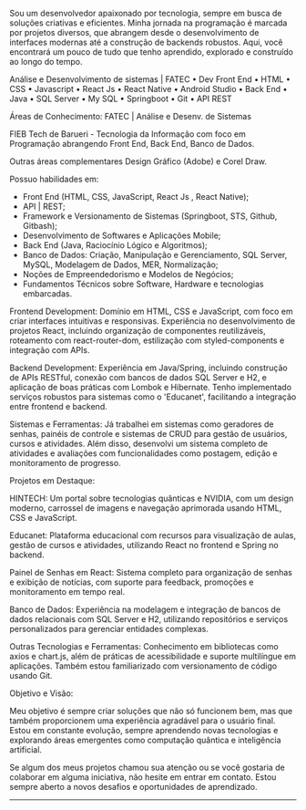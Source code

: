 Sou um desenvolvedor apaixonado por tecnologia, sempre em busca de soluções criativas e eficientes. Minha jornada na programação é marcada por projetos diversos, que abrangem desde o desenvolvimento de interfaces modernas até a construção de backends robustos. Aqui, você encontrará um pouco de tudo que tenho aprendido, explorado e construído ao longo do tempo.

Análise e Desenvolvimento de sistemas | FATEC • Dev Front End • HTML • CSS • Javascript • React Js • React Native • Android Studio • Back End • Java • SQL Server • My SQL • Springboot • Git • API REST

Áreas de Conhecimento:
FATEC | Análise e Desenv. de Sistemas   

FIEB Tech de Barueri - Tecnologia da Informação com foco em Programação abrangendo Front End, Back End, Banco de Dados.

 Outras áreas complementares
 Design Gráfico (Adobe) e Corel Draw. 

Possuo habilidades em:

- Front End (HTML, CSS, JavaScript, React Js , React Native);
- API | REST;
- Framework e Versionamento de Sistemas (Springboot, STS, Github, Gitbash);
- Desenvolvimento de Softwares e Aplicações Mobile;
- Back End (Java, Raciocínio Lógico e Algoritmos);
- Banco de Dados: Criação, Manipulação e Gerenciamento, SQL Server, MySQL, Modelagem de Dados, MER, Normalização;
- Noções de Empreendedorismo e Modelos de Negócios;
- Fundamentos Técnicos sobre Software, Hardware e tecnologias embarcadas.

Frontend Development:
Domínio em HTML, CSS e JavaScript, com foco em criar interfaces intuitivas e responsivas. Experiência no desenvolvimento de projetos React, incluindo organização de componentes reutilizáveis, roteamento com react-router-dom, estilização com styled-components e integração com APIs.

Backend Development:
Experiência em Java/Spring, incluindo construção de APIs RESTful, conexão com bancos de dados SQL Server e H2, e aplicação de boas práticas com Lombok e Hibernate. Tenho implementado serviços robustos para sistemas como o 'Educanet', facilitando a integração entre frontend e backend.

Sistemas e Ferramentas:
Já trabalhei em sistemas como geradores de senhas, painéis de controle e sistemas de CRUD para gestão de usuários, cursos e atividades. Além disso, desenvolvi um sistema completo de atividades e avaliações com funcionalidades como postagem, edição e monitoramento de progresso.

Projetos em Destaque:

HINTECH: Um portal sobre tecnologias quânticas e NVIDIA, com um design moderno, carrossel de imagens e navegação aprimorada usando HTML, CSS e JavaScript.

Educanet: Plataforma educacional com recursos para visualização de aulas, gestão de cursos e atividades, utilizando React no frontend e Spring no backend.

Painel de Senhas em React: Sistema completo para organização de senhas e exibição de notícias, com suporte para feedback, promoções e monitoramento em tempo real.


Banco de Dados:
Experiência na modelagem e integração de bancos de dados relacionais com SQL Server e H2, utilizando repositórios e serviços personalizados para gerenciar entidades complexas.

Outras Tecnologias e Ferramentas:
Conhecimento em bibliotecas como axios e chart.js, além de práticas de acessibilidade e suporte multilíngue em aplicações. Também estou familiarizado com versionamento de código usando Git.


Objetivo e Visão:

Meu objetivo é sempre criar soluções que não só funcionem bem, mas que também proporcionem uma experiência agradável para o usuário final. Estou em constante evolução, sempre aprendendo novas tecnologias e explorando áreas emergentes como computação quântica e inteligência artificial.


Se algum dos meus projetos chamou sua atenção ou se você gostaria de colaborar em alguma iniciativa, não hesite em entrar em contato. Estou sempre aberto a novos desafios e oportunidades de aprendizado.


---
